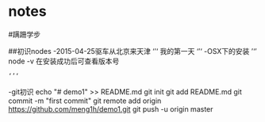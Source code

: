 # notes
#蹒跚学步

##初识nodes
-2015-04-25驱车从北京来天津
	‘’‘
	我的第一天
	‘’‘
-OSX下的安装
	’‘’
		node -v 在安装成功后可查看版本号


	‘’‘
-git初识
	echo "# demo1" >> README.md
	git init
	git add README.md
	git commit -m "first commit"
	git remote add origin https://github.com/meng1h/demo1.git
	git push -u origin master